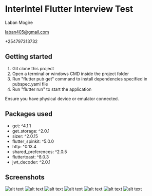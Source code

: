 # InterIntel Flutter Interview Test

Laban Mogire

laban405@gmail.com

+254797313732

## Getting started
1. Git clone this project
2. Open a terminal or windows CMD inside the project folder
3. Run "flutter pub get" command to install dependencies specified in pubspec.yaml file
4. Run  "flutter run" to start the application

Ensure you have physical device or emulator connected.

## Packages used
- get: ^4.1.1
- get_storage: ^2.0.1
- sizer: ^2.0.15
- flutter_spinkit: ^5.0.0
- http: ^0.13.4
- shared_preferences: ^2.0.5
- fluttertoast: ^8.0.3
- jwt_decoder: ^2.0.1

## Screenshots

![alt text](/screenshots/splash.jpg)
![alt text](/screenshots/sidemenu.jpg)
![alt text](/screenshots/info.jpg)
![alt text](/screenshots/design.jpg)
![alt text](/screenshots/todo.jpg)
![alt text](/screenshots/dictionary.jpg)
![alt text](/screenshots/dictionary2.jpg)




